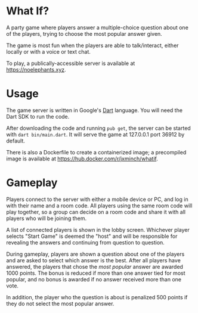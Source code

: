 # What If?

A party game where players answer a multiple-choice question about one
of the players, trying to choose the most popular answer given.

The game is most fun when the players are able to talk/interact, either
locally or with a voice or text chat.

To play, a publically-accessible server is available at
<https://noelephants.xyz>.

# Usage

The game server is written in Google's [Dart](https://www.dartlang.org)
language.  You will need the Dart SDK to run the code.

After downloading the code and running `pub get`, the server can
be started with `dart bin/main.dart`.  It will serve the game at
127.0.0.1 port 36912 by default.

There is also a Dockerfile to create a containerized image; a precompiled
image is available at <https://hub.docker.com/r/jxminch/whatif>.

# Gameplay

Players connect to the server with either a mobile device or PC, and log in
with their name and a room code.  All players using the same room code will
play together, so a group can decide on a room code and share it with all
players who will be joining them.

A list of connected players is shown in the lobby screen.  Whichever player
selects "Start Game" is deemed the "host" and will be responsible for
revealing the answers and continuing from question to question.

During gameplay, players are shown a question about one of the players and
are asked to select which answer is the best.  After all players have
answered, the players that chose the *most popular* answer are awarded
1000 points.  The bonus is reduced if more than one answer tied for most
popular, and no bonus is awarded if no answer received more than one vote.

In addition, the player who the question is about is penalized 500 points if
they do not select the most popular answer.
